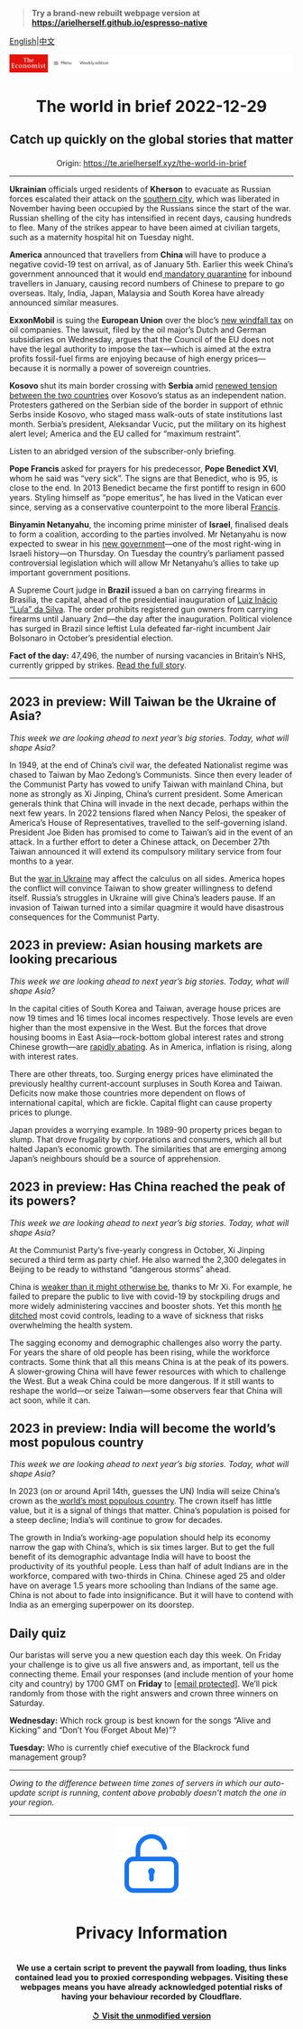 > **Try a brand-new rebuilt webpage version at https://arielherself.github.io/espresso-native**

[English](https://github.com/arielherself/espresso/blob/main/README.md)|[中文](https://github-com.translate.goog/arielherself/espresso/blob/main/README.md?_x_tr_sl=en&_x_tr_tl=zh-CN&_x_tr_hl=zh-CN&_x_tr_pto=wapp)



![The Economist](menubar.png)

# <p align="center">The world in brief 2022-12-29</p>

## <p align="center">Catch up quickly on the global stories that matter</p>

<p align="center">Origin: <a href="https://te.arielherself.xyz/the-world-in-brief">https://te.arielherself.xyz/the-world-in-brief</a><hr>

<strong>Ukrainian</strong> officials urged residents of <strong>Kherson</strong> to evacuate as Russian forces escalated their attack on the [southern city](https://te.arielherself.xyz/graphic-detail/2022/11/15/the-battle-for-kherson-in-maps), which was liberated in November having been occupied by the Russians since the start of the war. Russian shelling of the city has intensified in recent days, causing hundreds to flee. Many of the strikes appear to have been aimed at civilian targets, such as a maternity hospital hit on Tuesday night.

<strong>America </strong>announced that travellers from <strong>China </strong>will have to produce a negative covid-19 test on arrival, as of January 5th. Earlier this week China’s government announced that it would end[ mandatory quarantine](https://te.arielherself.xyz/leaders/2022/12/07/china-is-loosening-its-covid-restrictions-at-great-risk) for inbound travellers in January, causing record numbers of Chinese to prepare to go overseas. Italy, India, Japan, Malaysia and South Korea have already announced similar measures.

<strong>ExxonMobil</strong> is suing the <strong>European Union</strong> over the bloc’s [new windfall tax](https://te.arielherself.xyz/the-economist-explains/2022/09/15/how-the-eu-intends-to-collect-windfall-profits-from-energy-firms) on oil companies. The lawsuit, filed by the oil major’s Dutch and German subsidiaries on Wednesday, argues that the Council of the EU does not have the legal authority to impose the tax—which is aimed at the extra profits fossil-fuel firms are enjoying because of high energy prices—because it is normally a power of sovereign countries.

<strong>Kosovo </strong>shut its main border crossing with <strong>Serbia </strong>amid [renewed tension between the two countries](https://te.arielherself.xyz/europe/2022/12/20/kosovo-and-serbia-are-on-the-verge-of-conflict-again) over Kosovo’s status as an independent nation. Protesters gathered on the Serbian side of the border in support of ethnic Serbs inside Kosovo, who staged mass walk-outs of state institutions last month. Serbia’s president, Aleksandar Vucic, put the military on its highest alert level; America and the EU called for “maximum restraint”.

Listen to an abridged version of the subscriber-only briefing.

<strong>Pope Francis </strong>asked for prayers for his predecessor, <strong>Pope Benedict XVI</strong>, whom he said was “very sick”. The signs are that Benedict, who is 95, is close to the end. In 2013 Benedict became the first pontiff to resign in 600 years. Styling himself as “pope emeritus”, he has lived in the Vatican ever since, serving as a conservative counterpoint to the more liberal [Francis](https://te.arielherself.xyz/europe/2022/12/20/pope-francis-has-failed-to-be-a-spiritual-mediator-in-ukraine).

<strong>Binyamin Netanyahu</strong>, the incoming prime minister of <strong>Israel</strong>, finalised deals to form a coalition, according to the parties involved. Mr Netanyahu is now expected to swear in his [new government](https://te.arielherself.xyz/middle-east-and-africa/2022/11/10/a-netanyahu-government-may-raise-the-temperature-in-a-boiling-west-bank)—one of the most right-wing in Israeli history—on Thursday. On Tuesday the country’s parliament passed controversial legislation which will allow Mr Netanyahu’s allies to take up important government positions.

A Supreme Court judge in <strong>Brazil </strong>issued a ban on carrying firearms in Brasilia, the capital, ahead of the presidential inauguration of [Luiz Inácio “Lula” da Silva](https://te.arielherself.xyz/the-world-ahead/2022/11/18/lulas-second-term-as-brazils-president-will-be-difficult). The order prohibits registered gun owners from carrying firearms until January 2nd—the day after the inauguration. Political violence has surged in Brazil since leftist Lula defeated far-right incumbent Jair Bolsonaro in October’s presidential election.

<strong>Fact of the day:</strong> 47,496, the number of nursing vacancies in Britain’s NHS, currently gripped by strikes. [Read the full story](https://te.arielherself.xyz/britain/2022/12/19/british-nurses-launch-unprecedented-strikes).

----------

## 2023 in preview: Will Taiwan be the Ukraine of Asia?

<em>This week we are looking ahead to next year’s big stories. Today, what will shape Asia?</em>

In 1949, at the end of China’s civil war, the defeated Nationalist regime was chased to Taiwan by Mao Zedong’s Communists. Since then every leader of the Communist Party has vowed to unify Taiwan with mainland China, but none as strongly as Xi Jinping, China’s current president. Some American generals think that China will invade in the next decade, perhaps within the next few years. In 2022 tensions flared when Nancy Pelosi, the speaker of America’s House of Representatives, travelled to the self-governing island. President Joe Biden has promised to come to Taiwan’s aid in the event of an attack. In a further effort to deter a Chinese attack, on December 27th Taiwan announced it will extend its compulsory military service from four months to a year.

But the [war in Ukraine](https://te.arielherself.xyz/the-world-ahead/2022/11/18/will-taiwan-be-the-ukraine-of-asia) may affect the calculus on all sides. America hopes the conflict will convince Taiwan to show greater willingness to defend itself. Russia’s struggles in Ukraine will give China’s leaders pause. If an invasion of Taiwan turned into a similar quagmire it would have disastrous consequences for the Communist Party.

## 2023 in preview: Asian housing markets are looking precarious

<em>This week we are looking ahead to next year’s big stories. Today, what will shape Asia?</em>

In the capital cities of South Korea and Taiwan, average house prices are now 19 times and 16 times local incomes respectively. Those levels are even higher than the most expensive in the West. But the forces that drove housing booms in East Asia—rock-bottom global interest rates and strong Chinese growth—are [rapidly abating](https://te.arielherself.xyz/the-world-ahead/2022/11/18/asian-housing-markets-are-looking-precarious). As in America, inflation is rising, along with interest rates.

There are other threats, too. Surging energy prices have eliminated the previously healthy current-account surpluses in South Korea and Taiwan. Deficits now make those countries more dependent on flows of international capital, which are fickle. Capital flight can cause property prices to plunge.

Japan provides a worrying example. In 1989-90 property prices began to slump. That drove frugality by corporations and consumers, which all but halted Japan’s economic growth. The similarities that are emerging among Japan’s neighbours should be a source of apprehension.

## 2023 in preview: Has China reached the peak of its powers?

<em>This week we are looking ahead to next year’s big stories. Today, what will shape Asia?</em>

At the Communist Party’s five-yearly congress in October, Xi Jinping secured a third term as party chief. He also warned the 2,300 delegates in Beijing to be ready to withstand “dangerous storms” ahead.

China is [weaker than it might otherwise be](https://te.arielherself.xyz/the-world-ahead/2022/11/18/has-china-reached-the-peak-of-its-powers), thanks to Mr Xi. For example, he failed to prepare the public to live with covid-19 by stockpiling drugs and more widely administering vaccines and booster shots. Yet this month [he ditched](https://te.arielherself.xyz/china/2022/12/06/china-is-dismantling-its-zero-covid-machine) most covid controls, leading to a wave of sickness that risks overwhelming the health system.

The sagging economy and demographic challenges also worry the party. For years the share of old people has been rising, while the workforce contracts. Some think that all this means China is at the peak of its powers. A slower-growing China will have fewer resources with which to challenge the West. But a weak China could be more dangerous. If it still wants to reshape the world—or seize Taiwan—some observers fear that China will act soon, while it can.

## 2023 in preview: India will become the world’s most populous country

<em>This week we are looking ahead to next year’s big stories. Today, what will shape Asia?</em>

In 2023 (on or around April 14th, guesses the UN) India will seize China’s crown as the[ world’s most populous country](https://te.arielherself.xyz/the-world-ahead/2022/11/14/india-will-become-the-worlds-most-populous-country-in-2023). The crown itself has little value, but it is a signal of things that matter. China’s population is poised for a steep decline; India’s will continue to grow for decades. 

The growth in India’s working-age population should help its economy narrow the gap with China’s, which is six times larger. But to get the full benefit of its demographic advantage India will have to boost the productivity of its youthful people. Less than half of adult Indians are in the workforce, compared with two-thirds in China. Chinese aged 25 and older have on average 1.5 years more schooling than Indians of the same age. China is not about to fade into insignificance. But it will have to contend with India as an emerging superpower on its doorstep. 

## Daily quiz

Our baristas will serve you a new question each day this week. On Friday your challenge is to give us all five answers and, as important, tell us the connecting theme. Email your responses (and include mention of your home city and country) by 1700 GMT on <strong>Friday</strong> to [<span class="__cf_email__" data-cfemail="5e0f2b37241b2d2e2c3b2d2d311e3b3d31303133372d2a703d3133">[email&#160;protected]</span>](https://mail.google.com/mail/?view=cm&amp;fs=1&amp;tf=1&amp;to=QuizEspresso@te.arielherself.xyz). We’ll pick randomly from those with the right answers and crown three winners on Saturday.

<strong>Wednesday:</strong> Which rock group is best known for the songs “Alive and Kicking” and “Don’t You (Forget About Me)”?

<strong>Tuesday:</strong> Who is currently chief executive of the Blackrock fund management group?

----------

*Owing to the difference between time zones of servers in which our auto-update script is running, content above probably doesn't match the one in your region.*

|<br><div align="center"><img src="unlock.png" /><h1>Privacy Information</h1></div></br>We use a certain script to prevent the paywall from loading, thus links contained lead you to proxied corresponding webpages. Visiting these webpages means you have already acknowledged potential risks of having your behaviour recorded by Cloudflare.<br><br>[&#x21BA; Visit the unmodified version](README.raw.md)<br><br>|
|-----|
